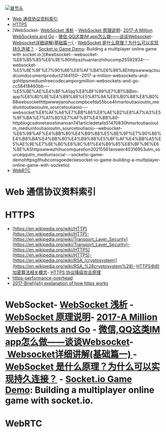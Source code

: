 [![章节头](https://parg.co/UGo)](https://parg.co/b4z) 
 - [Web 通信协议资料索引](#web-%E9%80%9A%E4%BF%A1%E5%8D%8F%E8%AE%AE%E8%B5%84%E6%96%99%E7%B4%A2%E5%BC%95)
- [HTTPS](#https)
- [WebSocket- [WebSocket 浅析](https://zhuanlan.zhihu.com/p/25592934) - [WebSocket 原理说明](https://www.qcloud.com/document/product/214/4150)- [2017-A Million WebSockets and Go](https://medium.freecodecamp.org/million-websockets-and-go-cc58418460bb) - [微信,QQ这类IM app怎么做——谈谈Websocket](http://www.jianshu.com/p/bcefda55bce4?hmsr=toutiao.io&utm_medium=toutiao.io&utm_source=toutiao.io)- [ Websocket详细讲解(基础篇一) ](http://blog.csdn.net/woshinannan741/article/details/51470830?hmsr=toutiao.io&utm_medium=toutiao.io&utm_source=toutiao.io)- [WebSocket 是什么原理？为什么可以实现持久连接？](https://www.zhihu.com/question/20215561/answer/40316953?utm_source=qq&utm_medium=social) - [Socket.io Game Demo](https://github.com/sgoedecke/socket-io-game): Building a multiplayer online game with socket.io.](#websocket--websocket-%E6%B5%85%E6%9E%90httpszhuanlanzhihucomp25592934---websocket-%E5%8E%9F%E7%90%86%E8%AF%B4%E6%98%8Ehttpswwwqcloudcomdocumentproduct2144150--2017-a-million-websockets-and-gohttpsmediumfreecodecamporgmillion-websockets-and-go-cc58418460bb---%E5%BE%AE%E4%BF%A1qq%E8%BF%99%E7%B1%BBim-app%E6%80%8E%E4%B9%88%E5%81%9A%E8%B0%88%E8%B0%88websockethttpwwwjianshucompbcefda55bce4hmsrtoutiaoioutm_mediumtoutiaoioutm_sourcetoutiaoio---websocket%E8%AF%A6%E7%BB%86%E8%AE%B2%E8%A7%A3%E5%9F%BA%E7%A1%80%E7%AF%87%E4%B8%80-httpblogcsdnnetwoshinannan741articledetails51470830hmsrtoutiaoioutm_mediumtoutiaoioutm_sourcetoutiaoio--websocket-%E6%98%AF%E4%BB%80%E4%B9%88%E5%8E%9F%E7%90%86%E4%B8%BA%E4%BB%80%E4%B9%88%E5%8F%AF%E4%BB%A5%E5%AE%9E%E7%8E%B0%E6%8C%81%E4%B9%85%E8%BF%9E%E6%8E%A5httpswwwzhihucomquestion20215561answer40316953utm_sourceqqutm_mediumsocial---socketio-game-demohttpsgithubcomsgoedeckesocket-io-game-building-a-multiplayer-online-game-with-socketio)
- [WebRTC](#webrtc) 

# Web 通信协议资料索引
# HTTPS
- [https://en.wikipedia.org/wiki/HTTP](https://en.wikipedia.org/wiki/HTTP)- [https://en.wikipedia.org/wiki/Transport_Layer_Security](https://en.wikipedia.org/wiki/Transport_Layer_Security)- [https://en.wikipedia.org/wiki/HTTPS](https://en.wikipedia.org/wiki/HTTPS)- [https://en.wikipedia.org/wiki/RSA_(cryptosystem)](https://en.wikipedia.org/wiki/RSA_%28cryptosystem%29)- [HTTPS中的加密算法相关概念](http://foofish.net/https-symmetric.html?hmsr=toutiao.io&utm_medium=toutiao.io&utm_source=toutiao.io)- [HTTPS 协议降级攻击原理](http://www.tuicool.com/articles/vEVfIjb)
- [https-performance-overhead](https://www.keycdn.com/blog/https-performance-overhead/?utm_source=tuicool&utm_medium=referral)
- [2017-Brief(ish) explanation of how https works](https://dev.to/ruidfigueiredo/briefish-explanation-of-how-https-works)
# WebSocket- [WebSocket 浅析](https://zhuanlan.zhihu.com/p/25592934) - [WebSocket 原理说明](https://www.qcloud.com/document/product/214/4150)- [2017-A Million WebSockets and Go](https://medium.freecodecamp.org/million-websockets-and-go-cc58418460bb) - [微信,QQ这类IM app怎么做——谈谈Websocket](http://www.jianshu.com/p/bcefda55bce4?hmsr=toutiao.io&utm_medium=toutiao.io&utm_source=toutiao.io)- [ Websocket详细讲解(基础篇一) ](http://blog.csdn.net/woshinannan741/article/details/51470830?hmsr=toutiao.io&utm_medium=toutiao.io&utm_source=toutiao.io)- [WebSocket 是什么原理？为什么可以实现持久连接？](https://www.zhihu.com/question/20215561/answer/40316953?utm_source=qq&utm_medium=social) - [Socket.io Game Demo](https://github.com/sgoedecke/socket-io-game): Building a multiplayer online game with socket.io. 

# WebRTC